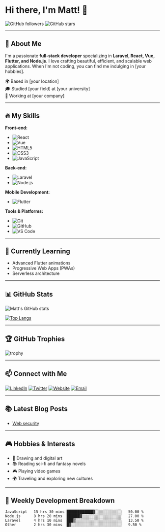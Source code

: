 # Hi there, I'm Matt! 👋

![GitHub followers](https://img.shields.io/github/followers/Matt-di?label=Follow&style=social) ![GitHub stars](https://img.shields.io/github/stars/Matt-di?label=Stars&style=social)

---

## 🚀 About Me

I'm a passionate **full-stack developer** specializing in **Laravel, React, Vue, Flutter, and Node.js**. I love crafting beautiful, efficient, and scalable web applications. When I'm not coding, you can find me indulging in [your hobbies].

🌍 Based in [your location]  
🎓 Studied [your field] at [your university]  
💼 Working at [your company]

---

## 🔥 My Skills

**Front-end:**
- ![React](https://img.shields.io/badge/-React-61DAFB?style=flat&logo=react&logoColor=black)
- ![Vue](https://img.shields.io/badge/-Vue-4FC08D?style=flat&logo=vue.js&logoColor=white)
- ![HTML5](https://img.shields.io/badge/-HTML5-E34F26?style=flat&logo=html5&logoColor=white)
- ![CSS3](https://img.shields.io/badge/-CSS3-1572B6?style=flat&logo=css3&logoColor=white)
- ![JavaScript](https://img.shields.io/badge/-JavaScript-F7DF1E?style=flat&logo=javascript&logoColor=black)

**Back-end:**
- ![Laravel](https://img.shields.io/badge/-Laravel-FF2D20?style=flat&logo=laravel&logoColor=white)
- ![Node.js](https://img.shields.io/badge/-Node.js-339933?style=flat&logo=node.js&logoColor=white)

**Mobile Development:**
- ![Flutter](https://img.shields.io/badge/-Flutter-02569B?style=flat&logo=flutter&logoColor=white)

**Tools & Platforms:**
- ![Git](https://img.shields.io/badge/-Git-F05032?style=flat&logo=git&logoColor=white)
- ![GitHub](https://img.shields.io/badge/-GitHub-181717?style=flat&logo=github&logoColor=white)
- ![VS Code](https://img.shields.io/badge/-VS%20Code-007ACC?style=flat&logo=visual-studio-code&logoColor=white)

---

## 🌱 Currently Learning

- Advanced Flutter animations
- Progressive Web Apps (PWAs)
- Serverless architecture

---

## 📊 GitHub Stats

![Matt's GitHub stats](https://github-readme-stats.vercel.app/api?username=Matt-di&show_icons=true&theme=radical)

[![Top Langs](https://github-readme-stats.vercel.app/api/top-langs/?username=Matt-di&layout=compact&theme=radical)](https://github.com/anuraghazra/github-readme-stats)

---

## 🏆 GitHub Trophies

![trophy](https://github-profile-trophy.vercel.app/?username=Matt-di&theme=onedark)

---

## 📫 Connect with Me

[![LinkedIn](https://img.shields.io/badge/-LinkedIn-0077B5?style=flat&logo=linkedin&logoColor=white)](https://www.linkedin.com/in/matewos-dingeta)
[![Twitter](https://img.shields.io/badge/-Twitter-1DA1F2?style=flat&logo=twitter&logoColor=white)](https://twitter.com/matewos-dingeta)
[![Website](https://img.shields.io/badge/-Website-000000?style=flat&logo=about-dot-me&logoColor=white)](https://filanx.com)
[![Email](https://img.shields.io/badge/-Email-D14836?style=flat&logo=gmail&logoColor=white)](mailto:matirezzone6@gmail.com)

---

## 📚 Latest Blog Posts

<!-- BLOG-POST-LIST:START -->
- [Web security](https://filanx.com)
<!-- BLOG-POST-LIST:END -->

---

## 🎮 Hobbies & Interests

- 🎨 Drawing and digital art
- 📚 Reading sci-fi and fantasy novels
- 🎮 Playing video games
- 🌍 Traveling and exploring new cultures

---

## 📅 Weekly Development Breakdown

<!--START_SECTION:waka-->
```text
JavaScript   15 hrs 30 mins ████████████▓░░░░░░░░░░░░   50.00 %
Node.js      8 hrs 20 mins  ██████▓░░░░░░░░░░░░░░░░░░   27.00 %
Laravel      4 hrs 10 mins  ███▒░░░░░░░░░░░░░░░░░░░░░   13.50 %
Other        2 hrs 30 mins  █▓░░░░░░░░░░░░░░░░░░░░░░░   9.50 %
